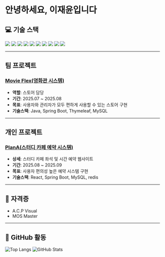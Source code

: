 # 안녕하세요, 이재윤입니다 

## 💻 기술 스택
<p>
 <img src="https://img.shields.io/badge/Java-007396?style=flat&logo=java&logoColor=white"/>
 <img src="https://img.shields.io/badge/HTML5-E34F26?style=flat&logo=html5&logoColor=white"/>
 <img src="https://img.shields.io/badge/CSS3-1572B6?style=flat&logo=css3&logoColor=white"/>
 <img src="https://img.shields.io/badge/JavaScript-F7DF1E?style=flat&logo=javascript&logoColor=black"/>
 <img src="https://img.shields.io/badge/React-61DAFB?style=flat&logo=react&logoColor=black"/>
 <img src="https://img.shields.io/badge/Next.js-000000?style=flat&logo=nextdotjs&logoColor=white"/>
 <img src="https://img.shields.io/badge/SpringBoot-6DB33F?style=flat&logo=springboot&logoColor=white"/>
 <img src="https://img.shields.io/badge/Thymeleaf-005F0F?style=flat&logo=thymeleaf&logoColor=white"/>
 <img src="https://img.shields.io/badge/MySQL-4479A1?style=flat&logo=mysql&logoColor=white"/>
 <img src="https://img.shields.io/badge/Redis-DC382D?style=flat&logo=redis&logoColor=white"/>
</p>

---

## 팀 프로젝트
### [Movie Flex(영화관 시스템)](https://github.com/FullStackStudy/movie)    
- **역할**: 스토어 담당  
- **기간**: 2025.07 ~ 2025.08  
- **목표**: 사용자와 관리자가 모두 편하게 사용할 수 있는 스토어 구현  
- **기술스택**: Java, Spring Boot, Thymeleaf, MySQL

---

## 개인 프로젝트
### [PlanA(스터디 카페 예약 시스템)](https://github.com/jaeyoon222/PlanA)  
- **상세**: 스터디 카페 좌석 및 시간 예약 웹사이트
- **기간**: 2025.08 ~ 2025.09  
- **목표**: 사용자 편의성 높은 예약 시스템 구현  
- **기술스택**: React, Spring Boot, MySQL, redis

---

## 📜 자격증
- A.C.P Visual  
- MOS Master

---

## 🔗 GitHub 활동
![Top Langs](https://github-readme-stats.vercel.app/api/top-langs/?username=jaeyoon222)
![GitHub Stats](https://github-readme-stats.vercel.app/api?username=jaeyoon222&show_icons=true)
